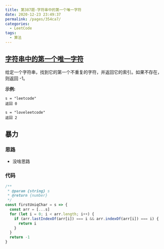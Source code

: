 ```yaml
---
title: 第387题-字符串中的第一个唯一字符
date: 2020-12-23 23:49:37
permalink: /pages/354ca7/
categories:
  - LeetCode
tags:
  - 算法
---
```


## [字符串中的第一个唯一字符](https://leetcode-cn.com/problems/first-unique-character-in-a-string/)

给定一个字符串，找到它的第一个不重复的字符，并返回它的索引。如果不存在，则返回 -1。

**示例:**

```
s = "leetcode"
返回 0

s = "loveleetcode"
返回 2
```

<!-- more -->

## 暴力

### 思路

- 没啥思路

### 代码

```JavaScript
/**
 * @param {string} s
 * @return {number}
 */
const firstUniqChar = s => {
  const arr = [...s]
  for (let i = 0; i < arr.length; i++) {
    if (arr.lastIndexOf(arr[i]) === i && arr.indexOf(arr[i]) === i) {
      return i
    }
  }
  return -1
}
```
